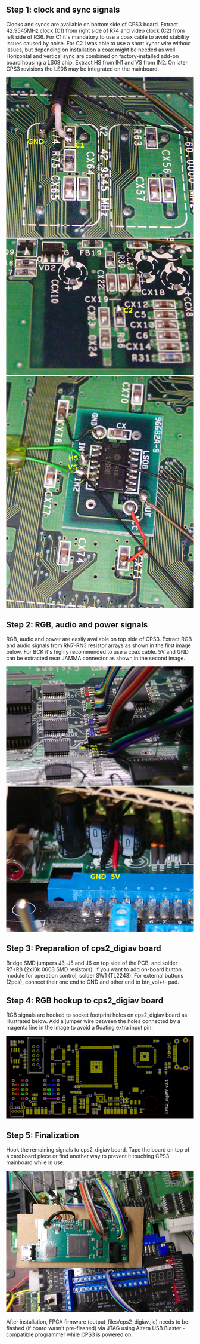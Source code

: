 Step 1: clock and sync signals
--------------------------
Clocks and syncs are available on bottom side of CPS3 board. Extract 42.9545MHz clock (C1) from right side of R74 and video clock (C2) from left side of R36. For C1 it's mandatory to use a coax cable to avoid stability issues caused by noise. For C2 I was able to use a short kynar wire without issues, but depending on installation a coax might be needed as well. Horizontal and vertical sync are combined on factory-installed add-on board housing a LS08 chip. Extract HS from IN1 and VS from IN2. On later CPS3 revisions the LS08 may be integrated on the mainboard.

![](install-1.jpg) ![](install-2.jpg) ![](install-3.jpg)


Step 2: RGB, audio and power signals
--------------------------

RGB, audio and power are easily available on top side of CPS3. Extract RGB and audio signals from RN7-RN3 resistor arrays as shown in the first image below. For BCK it's highly recommended to use a coax cable. 5V and GND can be extracted near JAMMA connector as shown in the second image.

![](install-4.jpg) ![](install-5.jpg)


Step 3: Preparation of cps2_digiav board
--------------------------

Bridge SMD jumpers J3, J5 and J6 on top side of the PCB, and solder R7+R8 (2x10k 0603 SMD resistors). If you want to add on-board button module for operation control, solder SW1 (TL2243). For external buttons (2pcs), connect their one end to GND and other end to btn_vol+/- pad.


Step 4: RGB hookup to cps2_digiav board
--------------------------

RGB signals are hooked to socket footprint holes on cps2_digiav board as illustrated below. Add a jumper wire between the holes connected by a magenta line in the image to avoid a floating extra input pin.

![](install-6.jpg)


Step 5: Finalization
--------------------------

Hook the remaining signals to cps2_digiav board. Tape the board on top of a cardboard piece or find another way to prevent it touching CPS3 mainboard while in use.

![](install-7.jpg)

After installation, FPGA firmware (output_files/cps2_digiav.jic) needs to be flashed (if board wasn't pre-flashed) via JTAG using Altera USB Blaster -compatible programmer while CPS3 is powered on.
